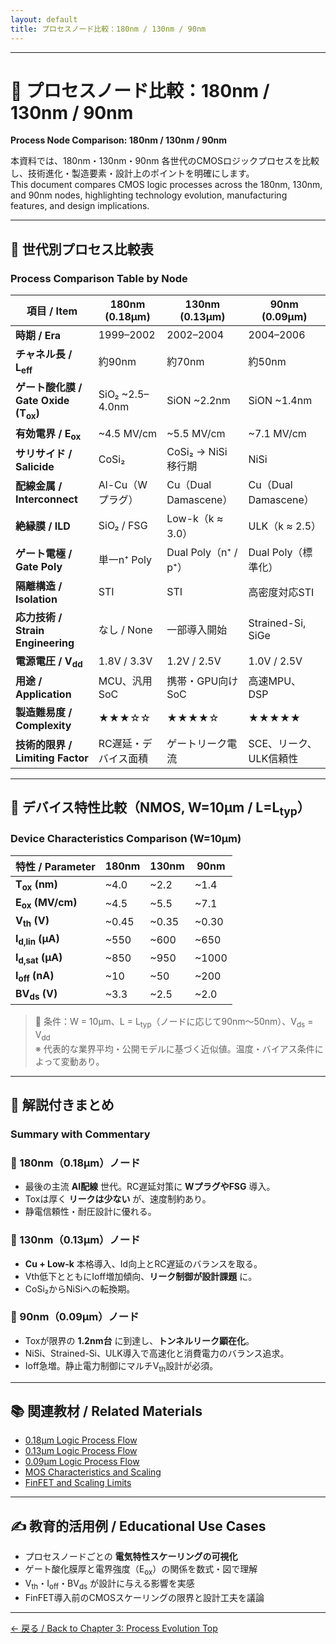 ```yaml
---
layout: default
title: プロセスノード比較：180nm / 130nm / 90nm
---
```


---

# 📐 プロセスノード比較：180nm / 130nm / 90nm  
**Process Node Comparison: 180nm / 130nm / 90nm**

本資料では、180nm・130nm・90nm 各世代のCMOSロジックプロセスを比較し、技術進化・製造要素・設計上のポイントを明確にします。  
This document compares CMOS logic processes across the 180nm, 130nm, and 90nm nodes, highlighting technology evolution, manufacturing features, and design implications.

---

## 🔶 世代別プロセス比較表  
### Process Comparison Table by Node

| 項目 / Item | **180nm (0.18μm)** | **130nm (0.13μm)** | **90nm (0.09μm)** |
|-------------|--------------------|---------------------|--------------------|
| **時期 / Era** | 1999–2002 | 2002–2004 | 2004–2006 |
| **チャネル長 / L<sub>eff</sub>** | 約90nm | 約70nm | 約50nm |
| **ゲート酸化膜 / Gate Oxide (T<sub>ox</sub>)** | SiO₂ ~2.5–4.0nm | SiON ~2.2nm | SiON ~1.4nm |
| **有効電界 / E<sub>ox</sub>** | ~4.5 MV/cm | ~5.5 MV/cm | ~7.1 MV/cm |
| **サリサイド / Salicide** | CoSi₂ | CoSi₂ → NiSi 移行期 | NiSi |
| **配線金属 / Interconnect** | Al-Cu（Wプラグ） | Cu（Dual Damascene） | Cu（Dual Damascene） |
| **絶縁膜 / ILD** | SiO₂ / FSG | Low-k（k ≈ 3.0） | ULK（k ≈ 2.5） |
| **ゲート電極 / Gate Poly** | 単一n⁺ Poly | Dual Poly（n⁺ / p⁺） | Dual Poly（標準化） |
| **隔離構造 / Isolation** | STI | STI | 高密度対応STI |
| **応力技術 / Strain Engineering** | なし / None | 一部導入開始 | Strained-Si, SiGe |
| **電源電圧 / V<sub>dd</sub>** | 1.8V / 3.3V | 1.2V / 2.5V | 1.0V / 2.5V |
| **用途 / Application** | MCU、汎用SoC | 携帯・GPU向けSoC | 高速MPU、DSP |
| **製造難易度 / Complexity** | ★★★☆☆ | ★★★★☆ | ★★★★★ |
| **技術的限界 / Limiting Factor** | RC遅延・デバイス面積 | ゲートリーク電流 | SCE、リーク、ULK信頼性 |

---

## 🔬 デバイス特性比較（NMOS, W=10μm / L=L<sub>typ</sub>）  
### Device Characteristics Comparison (W=10μm)

| 特性 / Parameter | 180nm | 130nm | 90nm |
|------------------|--------|--------|--------|
| **T<sub>ox</sub> (nm)** | ~4.0 | ~2.2 | ~1.4 |
| **E<sub>ox</sub> (MV/cm)** | ~4.5 | ~5.5 | ~7.1 |
| **V<sub>th</sub> (V)** | ~0.45 | ~0.35 | ~0.30 |
| **I<sub>d,lin</sub> (μA)** | ~550 | ~600 | ~650 |
| **I<sub>d,sat</sub> (μA)** | ~850 | ~950 | ~1000 |
| **I<sub>off</sub> (nA)** | ~10 | ~50 | ~200 |
| **BV<sub>ds</sub> (V)** | ~3.3 | ~2.5 | ~2.0 |

> 📘 条件：W = 10μm、L = L<sub>typ</sub>（ノードに応じて90nm〜50nm）、V<sub>ds</sub> = V<sub>dd</sub>  
> ※ 代表的な業界平均・公開モデルに基づく近似値。温度・バイアス条件によって変動あり。

---

## 🔸 解説付きまとめ  
### Summary with Commentary

### 🔹 180nm（0.18μm）ノード
- 最後の主流 **Al配線** 世代。RC遅延対策に **WプラグやFSG** 導入。
- Toxは厚く **リークは少ない** が、速度制約あり。
- 静電信頼性・耐圧設計に優れる。

### 🔹 130nm（0.13μm）ノード
- **Cu + Low-k** 本格導入、Id向上とRC遅延のバランスを取る。
- Vth低下とともにIoff増加傾向、**リーク制御が設計課題** に。
- CoSi₂からNiSiへの転換期。

### 🔹 90nm（0.09μm）ノード
- Toxが限界の **1.2nm台** に到達し、**トンネルリーク顕在化**。
- NiSi、Strained-Si、ULK導入で高速化と消費電力のバランス追求。
- Ioff急増。静止電力制御にマルチV<sub>th</sub>設計が必須。

---

## 📚 関連教材 / Related Materials

- [0.18μm Logic Process Flow](./0.18um_Logic_ProcessFlow.md)
- [0.13μm Logic Process Flow](./0.13um_Logic_ProcessFlow.md)
- [0.09μm Logic Process Flow](./0.09um_Logic_ProcessFlow.md)
- [MOS Characteristics and Scaling](../chapter4_mos_characteristics/)
- [FinFET and Scaling Limits](../chapter4_mos_characteristics/4.8_scaling_limits_and_finfet.md)

---

## ✍️ 教育的活用例 / Educational Use Cases

- プロセスノードごとの **電気特性スケーリングの可視化**
- ゲート酸化膜厚と電界強度（E<sub>ox</sub>）の関係を数式・図で理解
- V<sub>th</sub>・I<sub>off</sub>・BV<sub>ds</sub> が設計に与える影響を実感
- FinFET導入前のCMOSスケーリングの限界と設計工夫を議論

---

[← 戻る / Back to Chapter 3: Process Evolution Top](../chapter3_process_evolution/README.md)

